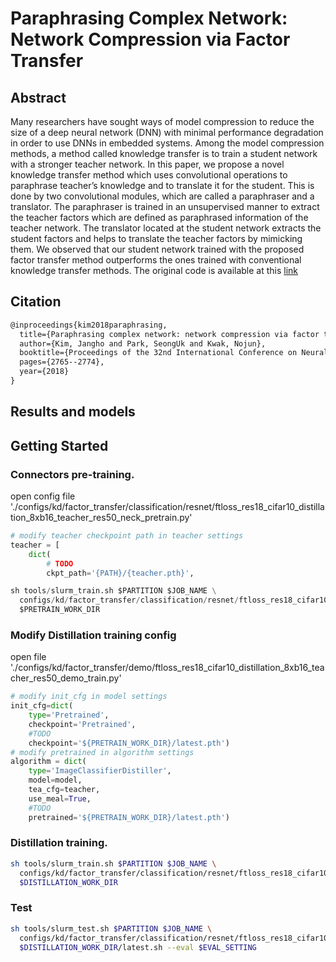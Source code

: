 # Paraphrasing Complex Network: Network Compression via Factor Transfer

## Abstract

Many researchers have sought ways of model compression to reduce the size of a deep neural network (DNN) with minimal performance degradation in order to use DNNs in embedded systems. Among the model compression methods, a method called knowledge transfer is to train a student network with a stronger teacher network. In this paper, we propose a novel knowledge transfer method which uses convolutional operations to paraphrase teacher’s knowledge and to translate it for the student. This is done by two convolutional modules, which are called a paraphraser and a translator. The paraphraser is trained in an unsupervised manner to extract the teacher factors which are defined as paraphrased information of the teacher network. The translator located at the student network extracts the student factors and helps to translate the teacher factors by mimicking them. We observed that our student network trained with the proposed factor transfer method outperforms the ones trained with conventional knowledge transfer methods. The original code is available at this [link](https://github.com/Jangho-Kim/Factor-Transfer-pytorch)

## Citation

```latex
@inproceedings{kim2018paraphrasing,
  title={Paraphrasing complex network: network compression via factor transfer},
  author={Kim, Jangho and Park, SeongUk and Kwak, Nojun},
  booktitle={Proceedings of the 32nd International Conference on Neural Information Processing Systems},
  pages={2765--2774},
  year={2018}
}
```

## Results and models

## Getting Started

### Connectors pre-training.

open config file './configs/kd/factor_transfer/classification/resnet/ftloss_res18_cifar10_distillation_8xb16_teacher_res50_neck_pretrain.py'

```python
# modify teacher checkpoint path in teacher settings
teacher = [
    dict(
        # TODO
        ckpt_path='{PATH}/{teacher.pth}',

sh tools/slurm_train.sh $PARTITION $JOB_NAME \
  configs/kd/factor_transfer/classification/resnet/ftloss_res18_cifar10_distillation_8xb16_teacher_res50_neck_pretrain.py \
  $PRETRAIN_WORK_DIR
```

### Modify Distillation training config

open file './configs/kd/factor_transfer/demo/ftloss_res18_cifar10_distillation_8xb16_teacher_res50_demo_train.py'

```python
# modify init_cfg in model settings
init_cfg=dict(
    type='Pretrained',
    checkpoint='Pretrained',
    #TODO
    checkpoint='${PRETRAIN_WORK_DIR}/latest.pth')
# modify pretrained in algorithm settings
algorithm = dict(
    type='ImageClassifierDistiller',
    model=model,
    tea_cfg=teacher,
    use_meal=True,
    #TODO
    pretrained='${PRETRAIN_WORK_DIR}/latest.pth')
```

### Distillation training.

```bash
sh tools/slurm_train.sh $PARTITION $JOB_NAME \
  configs/kd/factor_transfer/classification/resnet/ftloss_res18_cifar10_distillation_8xb16_teacher_res50_neck_train.py \
  $DISTILLATION_WORK_DIR
```

### Test

```bash
sh tools/slurm_test.sh $PARTITION $JOB_NAME \
  configs/kd/factor_transfer/classification/resnet/ftloss_res18_cifar10_distillation_8xb16_teacher_res50_neck_train.py \
  $DISTILLATION_WORK_DIR/latest.sh --eval $EVAL_SETTING
```
